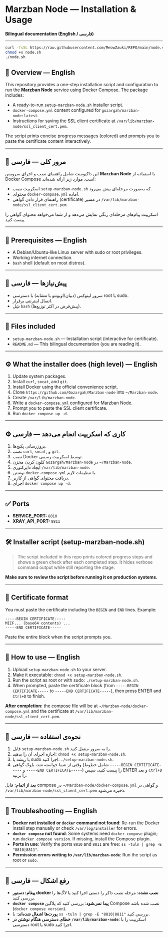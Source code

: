 # Marzban Node — Installation & Usage

**Bilingual documentation (English / فارسی)**

---

```sh
curl -fsSL https://raw.githubusercontent.com/MeowZauki/REPO/main/node.sh -o node.sh
chmod +x node.sh
./node.sh
```

## 📌 Overview — English

This repository provides a one-step installation script and configuration to run the **Marzban Node** service using Docker Compose. The package includes:

* A ready-to-run `setup-marzban-node.sh` installer script.
* `docker-compose.yml` content configured for `gozargah/marzban-node:latest`.
* Instructions for saving the SSL client certificate at `/var/lib/marzban-node/ssl_client_cert.pem`.

The script prints concise progress messages (colored) and prompts you to paste the certificate content interactively.

---

## 📌 مرور کلی — فارسی

این داکیومنت شامل راهنمای نصب و اجرای سرویس **Marzban Node** با استفاده از Docker Compose است. موارد زیر ارائه شده‌اند:

* اسکریپت نصب `setup-marzban-node.sh` که به‌صورت مرحله‌ای پیش می‌رود.
* محتوای `docker-compose.yml` آماده.
* راهنمای قرار دادن گواهی (certificate) در مسیر `/var/lib/marzban-node/ssl_client_cert.pem`.

اسکریپت پیام‌های مرحله‌ای رنگی نمایش می‌دهد و از شما می‌خواهد محتوای گواهی را پیست کنید.

---

## 🔧 Prerequisites — English

* A Debian/Ubuntu-like Linux server with sudo or root privileges.
* Working internet connection.
* `bash` shell (default on most distros).

---

## 🔧 پیش‌نیازها — فارسی

* سرور لینوکس (دبیان/اوبونتو یا مشابه) با دسترسی root یا sudo.
* اتصال اینترنتی برقرار.
* شِل `bash` (پیش‌فرض در اکثر توزیع‌ها).

---

## 📁 Files included

* `setup-marzban-node.sh` — Installation script (interactive for certificate).
* `README.md` — This bilingual documentation (you are reading it).

---

## ⚙️ What the installer does (high level) — English

1. Update system packages.
2. Install `curl`, `socat`, and `git`.
3. Install Docker using the official convenience script.
4. Clone `https://github.com/Gozargah/Marzban-node` into `~/Marzban-node`.
5. Create `/var/lib/marzban-node`.
6. Write a `docker-compose.yml` configured for Marzban Node.
7. Prompt you to paste the SSL client certificate.
8. Run `docker compose up -d`.

---

## ⚙️ کاری که اسکریپت انجام می‌دهد — فارسی

1. بروزرسانی پکیج‌ها.
2. نصب `curl`, `socat`, و `git`.
3. نصب Docker توسط اسکریپت رسمی.
4. کلون کردن مخزن `Gozargah/Marzban-node` در `~/Marzban-node`.
5. ایجاد دایرکتوری `/var/lib/marzban-node`.
6. نوشتن `docker-compose.yml` با تنظیمات لازم.
7. دریافت محتوای گواهی از کاربر.
8. اجرای `docker compose up -d`.

---

## ✅ Ports

* **SERVICE_PORT:** `8810`
* **XRAY_API_PORT:** `8811`

---

## 🛠 Installer script (setup-marzban-node.sh)

> The script included in this repo prints colored progress steps and shows a green check after each completed step. It hides verbose command output while still reporting the stage.

**Make sure to review the script before running it on production systems.**

---

## 🧾 Certificate format

You must paste the certificate including the `BEGIN` and `END` lines. Example:

```
-----BEGIN CERTIFICATE-----
MIIF... (base64 contents) ...
-----END CERTIFICATE-----
```

Paste the entire block when the script prompts you.

---

## 🔁 How to use — English

1. Upload `setup-marzban-node.sh` to your server.
2. Make it executable: `chmod +x setup-marzban-node.sh`.
3. Run the script as root or with sudo: `./setup-marzban-node.sh`.
4. When prompted, paste the certificate block (from `-----BEGIN CERTIFICATE-----` to `-----END CERTIFICATE-----`), then press ENTER and `Ctrl+D` to finish.

**After completion:** the compose file will be at `~/Marzban-node/docker-compose.yml` and the certificate at `/var/lib/marzban-node/ssl_client_cert.pem`.

---

## 🔁 نحوه‌ی استفاده — فارسی

1. فایل `setup-marzban-node.sh` را به سرور منتقل کنید.
2. اجازه اجرای آن را بدهید: `chmod +x setup-marzban-node.sh`.
3. با ریشه یا sudo اجرا کنید: `./setup-marzban-node.sh`.
4. وقتی از شما خواسته شد، بلوک گواهی (شامل خطوط `-----BEGIN CERTIFICATE-----` و `-----END CERTIFICATE-----`) را پیست کنید، سپس ENTER و بعد `Ctrl+D` را بزنید.

**بعد از اتمام:** فایل compose در `~/Marzban-node/docker-compose.yml` و گواهی در `/var/lib/marzban-node/ssl_client_cert.pem` ذخیره می‌شود.

---

## 🐞 Troubleshooting — English

* **Docker not installed or `docker` command not found**: Re-run the Docker install step manually or check `/var/log/installer` for errors.
* **`docker compose` not found**: Some systems need `docker-compose` plugin; run `docker compose version`. If missing, install the Compose plugin.
* **Ports in use**: Verify the ports `8810` and `8811` are free: `ss -tuln | grep -E "8810|8811"`.
* **Permission errors writing to `/var/lib/marzban-node`**: Run the script as root or `sudo`.

---

## 🐞 رفع اشکال — فارسی

* **پیغام: دستور docker نصب نشده**: مرحله نصب داکر را دستی اجرا کنید یا لاگ‌ها را بررسی کنید.
* **`docker compose` پیدا نمی‌شود**: بررسی کنید که پلاگین Compose نصب شده باشد (`docker compose version`).
* **پورت‌ها اشغال شده‌اند**: با `ss -tuln | grep -E "8810|8811"` بررسی کنید.
* **خطای دسترسی هنگام نوشتن در `/var/lib/marzban-node`**: اسکریپت را با دسترسی root یا sudo اجرا کنید.

---


